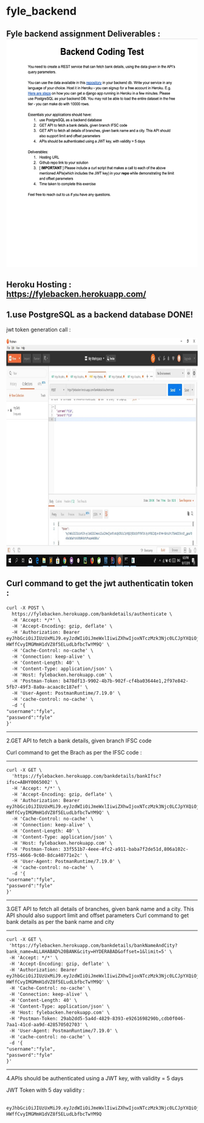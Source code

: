# fyle_backend
Fyle backend assignment 
Deliverables : 
<img src="images/Fyle.jpg" height="600" width="1000" >
--------------
Heroku Hosting : https://fylebacken.herokuapp.com/
--------------
1.use PostgreSQL as a backend database
DONE!
----

jwt token generation call : 
  

<img src="images/authentication.jpg" height="600" width="1000" >

Curl command to get the jwt authenticatin token :
----------------------------------
```
curl -X POST \
  https://fylebacken.herokuapp.com/bankdetails/authenticate \
  -H 'Accept: */*' \
  -H 'Accept-Encoding: gzip, deflate' \
  -H 'Authorization: Bearer eyJhbGciOiJIUzUxMiJ9.eyJzdWIiOiJmeWxlIiwiZXhwIjoxNTczMzk3Njc0LCJpYXQiOjE1NzI5NjU2NzR9.VjTcPtqt7MvhzojREyRO0LysrxRmoRLnfeJMIqr3ek811fFjb0-HWffCvyIMGMmH1dVZ8f5ELudLbfbcTwYM9Q' \
  -H 'Cache-Control: no-cache' \
  -H 'Connection: keep-alive' \
  -H 'Content-Length: 40' \
  -H 'Content-Type: application/json' \
  -H 'Host: fylebacken.herokuapp.com' \
  -H 'Postman-Token: b478df13-9902-4b7b-902f-cf4ba03644e1,2f97e842-5fb7-49f3-8a0a-acaac8c187ef' \
  -H 'User-Agent: PostmanRuntime/7.19.0' \
  -H 'cache-control: no-cache' \
  -d '{
"username":"fyle",
"password":"fyle"
}'
```
--------------------------

2.GET API to fetch a bank details, given branch IFSC code

Curl command to get the Brach as per the IFSC code : 

--------------------------
```
curl -X GET \
  'https://fylebacken.herokuapp.com/bankdetails/bankIfsc?ifsc=ABHY0065002' \
  -H 'Accept: */*' \
  -H 'Accept-Encoding: gzip, deflate' \
  -H 'Authorization: Bearer eyJhbGciOiJIUzUxMiJ9.eyJzdWIiOiJmeWxlIiwiZXhwIjoxNTczMzk3Njc0LCJpYXQiOjE1NzI5NjU2NzR9.VjTcPtqt7MvhzojREyRO0LysrxRmoRLnfeJMIqr3ek811fFjb0-HWffCvyIMGMmH1dVZ8f5ELudLbfbcTwYM9Q' \
  -H 'Cache-Control: no-cache' \
  -H 'Connection: keep-alive' \
  -H 'Content-Length: 40' \
  -H 'Content-Type: application/json' \
  -H 'Host: fylebacken.herokuapp.com' \
  -H 'Postman-Token: 33f551b7-4eee-4fc2-a911-baba7f2de51d,806a102c-f755-4666-9c60-8dca40771e2c' \
  -H 'User-Agent: PostmanRuntime/7.19.0' \
  -H 'cache-control: no-cache' \
  -d '{
"username":"fyle",
"password":"fyle"
}'

```
--------------------------  

 3.GET API to fetch all details of branches, given bank name and a city. This API should also support limit and offset parameters 
  Curl command to get bank details as per the bank name and city 
  
 -------------------------- 
 ```
curl -X GET \
  'https://fylebacken.herokuapp.com/bankdetails/bankNameAndCity?bank_name=ALLAHABAD%20BANK&city=HYDERABAD&offset=1&limit=5' \
  -H 'Accept: */*' \
  -H 'Accept-Encoding: gzip, deflate' \
  -H 'Authorization: Bearer eyJhbGciOiJIUzUxMiJ9.eyJzdWIiOiJmeWxlIiwiZXhwIjoxNTczMzk3Njc0LCJpYXQiOjE1NzI5NjU2NzR9.VjTcPtqt7MvhzojREyRO0LysrxRmoRLnfeJMIqr3ek811fFjb0-HWffCvyIMGMmH1dVZ8f5ELudLbfbcTwYM9Q' \
  -H 'Cache-Control: no-cache' \
  -H 'Connection: keep-alive' \
  -H 'Content-Length: 40' \
  -H 'Content-Type: application/json' \
  -H 'Host: fylebacken.herokuapp.com' \
  -H 'Postman-Token: 29ab2dd5-5a4d-4829-8393-e9261698290b,cdb0f046-7aa1-41cd-aa9d-428570502703' \
  -H 'User-Agent: PostmanRuntime/7.19.0' \
  -H 'cache-control: no-cache' \
  -d '{
"username":"fyle",
"password":"fyle"
}'
```
--------------------------
  4.APIs should be authenticated using a JWT key, with validity = 5 days

  JWT Token with 5 day validity :
```
 eyJhbGciOiJIUzUxMiJ9.eyJzdWIiOiJmeWxlIiwiZXhwIjoxNTczMzk3Njc0LCJpYXQiOjE1NzI5NjU2NzR9.VjTcPtqt7MvhzojREyRO0LysrxRmoRLnfeJMIqr3ek811fFjb0-HWffCvyIMGMmH1dVZ8f5ELudLbfbcTwYM9Q
 
 ```

